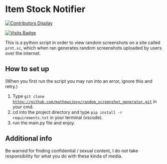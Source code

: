 # Item Stock Notifier
[![Contributors Display](https://badges.pufler.dev/contributors/mathewsjoyy/random_screenshot_generator?size=50&padding=5&bots=true)](https://badges.pufler.dev)

[![Visits Badge](https://badges.pufler.dev/visits/mathewsjoyy/random_screenshot_generator)](https://badges.pufler.dev)

This is a python script in order to view random screenshots on a site called ```prnt.sc```, which when ran generates random screenshots uploaded by users over the internet.

## How to set up
(When you first run the script you may run into an error, ignore this and retry.)
1. Type <code>git clone https://github.com/mathewsjoyy/random_screenshot_generator.git</code> in your cmd.
2. cd into the project directory and type <code>pip install -r requirements.txt</code> in your terminal (vscode).
3. run the main.py file and enjoy.

## Additional info

Be warned for finding confidential / sexual content, I do not take responsibility for what you do with these kinda of media.

